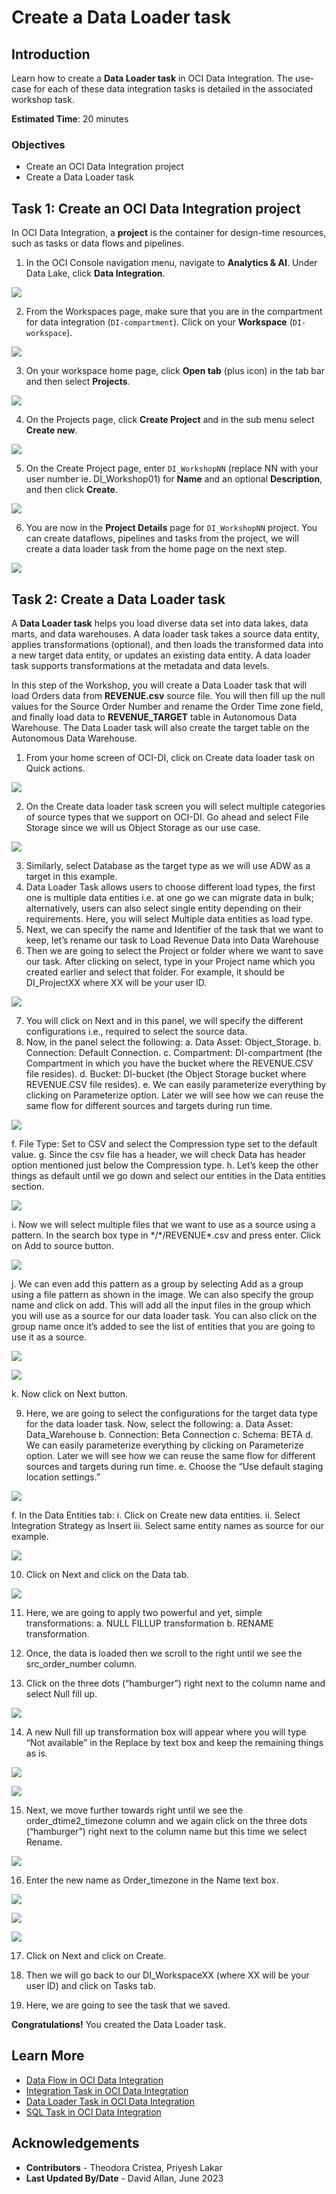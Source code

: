 ﻿# Create a Data Loader task

## Introduction

Learn how to create a **Data Loader task** in OCI Data Integration. The use-case for each of these data integration tasks is detailed in the associated workshop task.

**Estimated Time**: 20 minutes

### Objectives
* Create an OCI Data Integration project
* Create a Data Loader task

## Task 1: Create an OCI Data Integration project

In OCI Data Integration, a **project** is the container for design-time resources, such as tasks or data flows and pipelines.

1. In the OCI Console navigation menu, navigate to **Analytics & AI**. Under Data Lake, click **Data Integration**.

  ![](images/ocw23_home1.png " ")

2. From the Workspaces page, make sure that you are in the compartment for data integration (`DI-compartment`). Click on your **Workspace** (`DI-workspace`).

  ![](images/ocw23_home2.png " ")

3. On your workspace home page, click **Open tab** (plus icon) in the tab bar and then select **Projects**.

  ![](images/ocw23_projectstab.png " ")

4. On the Projects page, click **Create Project** and in the sub menu select **Create new**.

  ![](images/ocw23_projectstab1.png " ")

5. On the Create Project page, enter `DI_WorkshopNN` (replace NN with your user number ie. DI_Workshop01) for **Name** and an optional **Description**, and then click **Create**.

  ![](images/ocw23_projectstab2.png " ")

6. You are now in the **Project Details** page for `DI_WorkshopNN` project. You can create dataflows, pipelines and tasks from the project, we will create a data loader task from the home page on the next step.

  ![](images/ocw23_projectstab3.png " ")


## Task 2: Create a Data Loader task

A **Data Loader task** helps you load diverse data set into data lakes, data marts, and data warehouses. A data loader task takes a source data entity, applies transformations (optional), and then loads the transformed data into a new target data entity, or updates an existing data entity. A data loader task supports transformations at the metadata and data levels.

In this step of the Workshop, you will create a Data Loader task that will load Orders data from **REVENUE.csv** source file. You will then fill up the null values for the Source Order Number and rename the Order Time zone field, and finally load data to **REVENUE_TARGET** table in Autonomous Data Warehouse. The Data Loader task will also create the target table on the Autonomous Data Warehouse.

1. From your home screen of OCI-DI, click on Create data loader task on Quick actions.

  ![](images/task2_1.png " ")

2. On the Create data loader task screen you will select multiple categories of source types that we support on OCI-DI. Go ahead and select File Storage since we will us Object Storage as our use case.

  ![](images/task2_2.png " ")

3. Similarly, select Database as the target type as we will use ADW as a target in this example.
4. Data Loader Task allows users to choose different load types, the first one is multiple data entities i.e. at one go we can migrate data in bulk; alternatively, users can also select single entity depending on their requirements. Here, you will select Multiple data entities as load type.
5. Next, we can specify the name and Identifier of the task that we want to keep, let’s rename our task to Load Revenue Data into Data Warehouse
6. Then we are going to select the Project or folder where we want to save our task. After clicking on select, type in your Project name which you created earlier and select that folder. For example, it should be DI_ProjectXX where XX will be your user ID.

  ![](images/task2_3.png " ")

7. You will click on Next and in this panel, we will specify the different configurations i.e., required to select the source data.
8. Now, in the panel select the following:
a. Data Asset: Object_Storage.
b. Connection: Default Connection.
c. Compartment: DI-compartment (the Compartment in which you have the bucket where the REVENUE.CSV file resides).
d. Bucket: DI-bucket (the Object Storage bucket where REVENUE.CSV file resides).
e. We can easily parameterize everything by clicking on Parameterize option. Later we will see how we can reuse the same flow for different sources and targets during run time.

  ![](images/task2_4.png " ")

f. File Type: Set to CSV and select the Compression type set to the default value.
g. Since the csv file has a header, we will check Data has header option mentioned just below the Compression type.
h. Let’s keep the other things as default until we go down and select our entities in the Data entities section.

  ![](images/task2_5.png " ")

i. Now we will select multiple files that we want to use as a source using a pattern. In the search box type in \*/\*/REVENUE*.csv and press enter. Click on Add to source button.

  ![](images/task2_6.png " ")

j. We can even add this pattern as a group by selecting Add as a group using a file pattern as shown in the image. We can also specify the group name and click on add. This will add all the input files in the group which you will use as a source for our data loader task. You can also click on the group name once it’s added to see the list of entities that you are going to use it as a source.

  ![](images/task2_7.png " ")

  ![](images/task2_8.png " ")

k. Now click on Next button.

9. Here, we are going to select the configurations for the target data type for the data loader task. Now, select the following:
a. Data Asset: Data_Warehouse
b. Connection: Beta Connection
c. Schema: BETA
d. We can easily parameterize everything by clicking on Parameterize option. Later we will see how we can reuse the same flow for different sources and targets during run time.
e. Choose the “Use default staging location settings.”

  ![](images/task2_9.png " ")

f. In the Data Entities tab:
i. Click on Create new data entities.
ii. Select Integration Strategy as Insert
iii. Select same entity names as source for our example.

  ![](images/task2_10.png " ")

10. Click on Next and click on the Data tab.

  ![](images/task2_10.png " ")

11. Here, we are going to apply two powerful and yet, simple transformations:
a. NULL FILLUP transformation
b. RENAME transformation.

12. Once, the data is loaded then we scroll to the right until we see the src_order_number column.

13. Click on the three dots (“hamburger”) right next to the column name and select Null fill up.

  ![](images/task2_11.png " ")

14. A new Null fill up transformation box will appear where you will type “Not available” in the Replace by text box and keep the remaining things as is.

  ![](images/task2_12.png " ")

  ![](images/task2_13.png " ")

15. Next, we move further towards right until we see the order_dtime2_timezone column and we again click on the three dots (“hamburger”) right next to the column name but this time we select Rename.

  ![](images/task2_14.png " ")

16. Enter the new name as Order_timezone in the Name text box.

  ![](images/task2_15.png " ")

  ![](images/task2_16.png " ")

  ![](images/task2_17.png " ")

17. Click on Next and click on Create.

18. Then we will go back to our DI_WorkspaceXX (where XX will be your user ID) and click on Tasks tab.

19. Here, we are going to see the task that we saved.

   **Congratulations!**  You created the Data Loader task.

## Learn More

* [Data Flow in OCI Data Integration](https://docs.oracle.com/en-us/iaas/data-integration/using/data-flows.htm)
* [Integration Task in OCI Data Integration](https://docs.oracle.com/en-us/iaas/data-integration/using/integration-tasks.htm)
* [Data Loader Task in OCI Data Integration](https://docs.oracle.com/en-us/iaas/data-integration/using/data-loader-tasks.htm)
* [SQL Task in OCI Data Integration](https://docs.oracle.com/en-us/iaas/data-integration/using/sql-tasks.htm)

## Acknowledgements

* **Contributors** -  Theodora Cristea, Priyesh Lakar
* **Last Updated By/Date** - David Allan, June 2023

